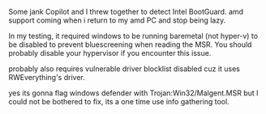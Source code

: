 Some jank Copilot and I threw together to detect Intel BootGuard. amd support coming when i return to my amd PC and stop being lazy.

In my testing, it required windows to be running baremetal (not hyper-v) to be disabled to prevent bluescreening when reading the MSR. You should probably disable your hypervisor if you encounter this issue.

probably also requires vulnerable driver blocklist disabled cuz it uses RWEverything's driver.

yes its gonna flag windows defender with Trojan:Win32/Malgent.MSR but I could not be bothered to fix, its a one time use info gathering tool.
